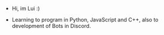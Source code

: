 - Hi, im Lui :)

- Learning to program in Python, JavaScript and C++, also to development of Bots in Discord.


<!---
luiiiiii/luiiiiii is a ✨ special ✨ repository because its `README.md` (this file) appears on your GitHub profile.
You can click the Preview link to take a look at your changes.
--->
